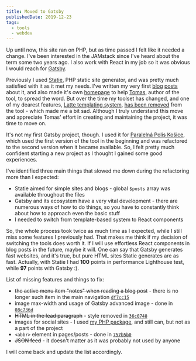 ```yaml
---
title: Moved to Gatsby
publishedDate: 2019-12-23
tags:
  - tools
  - webdev
---
```


Up until now, this site ran on PHP, but as time passed I felt like it needed a change. I've been interested in the JAMstack since I've heard about the term some two years ago. I also work with React in my job so it was obvious I would reach for [Gatsby](https://www.gatsbyjs.org).

Previously I used [Statie](https://www.statie.org), PHP static site generator, and was pretty much satisfied with it as it met my needs. I've written my very first [blog](/statie-generate-and-refresh) [posts](/statie-with-css-preprocessor) about it, and also made it's own [homepage](/a-place-to-meet-statie) to help [Tomas](https://www.tomasvotruba.com), author of the tool, to spread the word. But over the time my toolset has changed, and one of my dearest features, [Latte templating system](https://latte.nette.org/), [has been removed](https://github.com/Symplify/Symplify/pull/1641) from the tool - which made me a bit sad. Although I truly understand this move and appreciate Tomas' effort in creating and maintaining the project, it was time to move on.

It's not my first Gatsby project, though. I used it for [Paralelná Polis Košice](https://www.paralelnapoliskosice.sk), which used the first version of the tool in the beginning and was refactored to the second version when it became available. So, I felt pretty much confident starting a new project as I thought I gained some good experiences.

I've identified three main things that slowed me down during the refactoring more than I expected:

- Statie aimed for simple sites and blogs - global `$posts` array was available throughout the files
- Gatsby and its ecosystem have a very vital development - there are numerous ways of how to do things, so you have to constantly think about how to approach even the basic stuff
- I needed to switch from template-based system to React components

So, the whole process took twice as much time as I expected, while I still miss some features I previously had. That makes me think if my decision of switching the tools does worth it. If I will use effortless React components in blog posts in the future, maybe it will. One can say that Gatsby generates fast websites, and it's true, but pure HTML sites Statie generates are as fast. Actually, with Statie I had **100** points in performance Lighthouse test, while **97** points with Gatsby :).

List of missing features and things to fix:

- ~~the active menu item "notes" when reading a blog post~~ - there is no longer such item in the main navigation [`df7cc15`](https://github.com/crazko/romanvesely.com/commit/df7cc150be0af94c1a7bf1763ea6e55dd618c217)
- image max-width and usage of Gatsby advanced image - done in [`08c736d`](https://github.com/crazko/romanvesely.com/commit/08c736d53eab8b9f3f2bb9412db758b6a238254d)
- ~~HTML in the lead paragraph~~ - style removed in [`36c0748`](https://github.com/crazko/romanvesely.com/commit/36c0748972b10adef1fdefbd5c859aff20d4ba38)
- images for social sites - I used [my PHP package](https://packagist.org/packages/crazko/post-social-image), and still can, but not as a part of the project
- `<abbr>` element in pages/posts - done in [`757b5b0`](https://github.com/crazko/romanvesely.com/commit/757b5b0e6b2fc69249dc30f0ef5378871fd3f88e)
- ~~JSON feed~~ - it doesn't matter as it was probably not used by anyone

I will come back and update the list accordingly.
